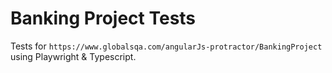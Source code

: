 # Banking Project Tests

Tests for `https://www.globalsqa.com/angularJs-protractor/BankingProject` using Playwright & Typescript.
